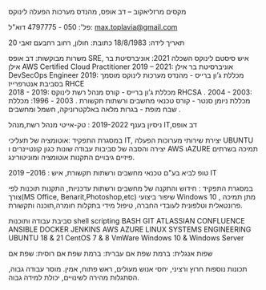 
מקסים מרזליאקוב – דב אופס, מהנדס מערכות הפעלה לינוקס

פל': 050 - 4797775
דוא"ל: max.toplavia@gmail.com






תאריך לידה: 18/8/1983
כתובת: חולון, רחוב רחבעם זאבי 20
 
משרות מבוקשות: דב אופס SRE, איש סיסטם לינוקס 
השכלה
2021:  אוניברסיטת בר אילן AWS Certified Cloud Practitioner 
2019 – 2021: אוניברסיטת בר אילן DevSecOps Engineer
2019: מכללת ג’ון ברייס - מהנדס מערכות לינוקס מוסמך בסביבת אנטרפרייז RHCE  
2018 - 2019: מכללת ג’ון ברייס - קורס מנהל רשת לינוקס RHCSA .
2004 - 2003: מכללת ניומן סנטר - קורס טכנאי מחשבים ורשתות תקשורת .
2003 - 1996: מכללת שבח מופת - בגרות מלאה באלקטרוניקה, חשמל ומחשבים .

ניסיון בענף
2019-2022 : טק-אייטי מנהל רשת,מנהל IT,דב אופס

במסגרת התפקיד :אוטומציה של תעליכי IT, יצירת שירותי מערוכות הפעלה UBUNTU
יצירה והסבה של סביבות עבודה שונות כגון קונטיינרים ו AWS וAZURE תמיכה בשרתים פיזיים גיבויים התקנות אוטומציה ומוניטורינג. 

2019 –2016 : טופ לביא בע"ם  טכנאי מחשבים ורשתות תקשורת, איש IT

במסגרת התפקיד : חידוש והתקנה של מחשבים ורשתות עדכניות, התקנות תוכנות לפי צורך(MS Office, Benarit,Photoshop,etc) שיפור ביצועי Windows 10 , מתן תמיכה פרונטאלית וטלפונית לעובדי החברה, טיפול מידי בתקלות חומרה,תוכנה ותקשורת.

סביבת עבודה ותוכנות
shell scripting BASH
GIT
ATLASSIAN CONFLUENCE
ANSIBLE
DOCKER
JENKINS
AWS
AZURE
LINUX SYSTEMS ENGINEERING
UBUNTU 18 & 21
CentOS 7 & 8
VmWare
Windows 10 & Windows Server

שפות
אנגלית: ברמת שפת אם 
עברית: ברמת שפת אם 
רוסית: שפת אם 

תכונות נוספות
חרוץ ורציני, יחסי אנוש מעולים, ראש פתוח, אמין.
מוסר עבודה גבוה, הסתגלות מהירה לשינויים, יכולת למידה גבוה.
